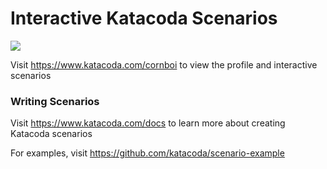 # Interactive Katacoda Scenarios

[![](http://shields.katacoda.com/katacoda/cornboi/count.svg)](https://www.katacoda.com/cornboi "Get your profile on Katacoda.com")

Visit https://www.katacoda.com/cornboi to view the profile and interactive scenarios

### Writing Scenarios
Visit https://www.katacoda.com/docs to learn more about creating Katacoda scenarios

For examples, visit https://github.com/katacoda/scenario-example

